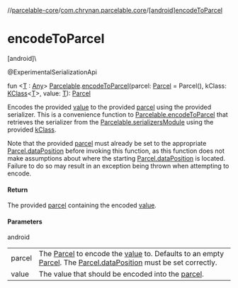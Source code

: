 //[parcelable-core](../../index.md)/[com.chrynan.parcelable.core](index.md)/[[android]encodeToParcel]([android]encode-to-parcel.md)

# encodeToParcel

[android]\

@ExperimentalSerializationApi

fun &lt;[T]([android]encode-to-parcel.md) : [Any](https://kotlinlang.org/api/latest/jvm/stdlib/kotlin/-any/index.html)&gt; [Parcelable](-parcelable/index.md).[encodeToParcel]([android]encode-to-parcel.md)(parcel: [Parcel](-parcel/index.md) = Parcel(), kClass: [KClass](https://kotlinlang.org/api/latest/jvm/stdlib/kotlin.reflect/-k-class/index.html)&lt;[T]([android]encode-to-parcel.md)&gt;, value: [T]([android]encode-to-parcel.md)): [Parcel](-parcel/index.md)

Encodes the provided [value]([android]encode-to-parcel.md) to the provided [parcel]([android]encode-to-parcel.md) using the provided serializer. This is a convenience function to [Parcelable.encodeToParcel](-parcelable/encode-to-parcel.md) that retrieves the serializer from the [Parcelable.serializersModule](-parcelable/serializers-module.md) using the provided [kClass]([android]encode-to-parcel.md).

Note that the provided [parcel]([android]encode-to-parcel.md) must already be set to the appropriate [Parcel.dataPosition](-parcel/data-position.md) before invoking this function, as this function does not make assumptions about where the starting [Parcel.dataPosition](-parcel/data-position.md) is located. Failure to do so may result in an exception being thrown when attempting to encode.

#### Return

The provided [parcel]([android]encode-to-parcel.md) containing the encoded [value]([android]encode-to-parcel.md).

#### Parameters

android

| | |
|---|---|
| parcel | The [Parcel](-parcel/index.md) to encode the [value]([android]encode-to-parcel.md) to. Defaults to an empty [Parcel](-parcel/index.md). The [Parcel.dataPosition](-parcel/data-position.md) must be set correctly. |
| value | The value that should be encoded into the [parcel]([android]encode-to-parcel.md). |
